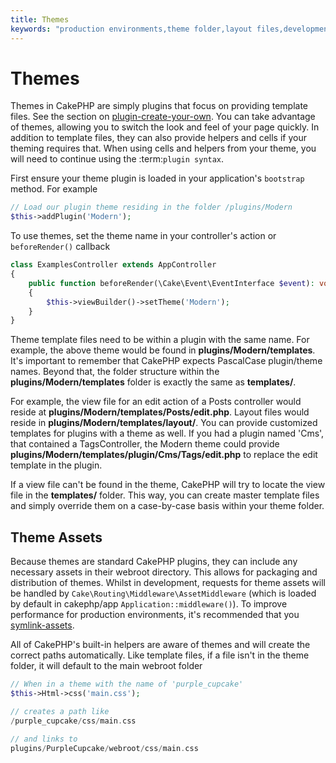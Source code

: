 ```yaml
---
title: Themes
keywords: "production environments,theme folder,layout files,development requests,callback functions,folder structure,default view,dispatcher,symlink,case basis,layouts,assets,cakephp,themes,advantage"
---
```


# Themes

Themes in CakePHP are simply plugins that focus on providing template files.
See the section on [plugin-create-your-own](#plugin-create-your-own).
You can take advantage of themes, allowing you to switch the look and feel of
your page quickly. In addition to template files, they can also provide helpers
and cells if your theming requires that. When using cells and helpers from your
theme, you will need to continue using the :term:`plugin syntax`.

First ensure your theme plugin is loaded in your application's `bootstrap`
method. For example

```php
// Load our plugin theme residing in the folder /plugins/Modern
$this->addPlugin('Modern');
```
To use themes, set the theme name in your controller's action or
`beforeRender()` callback
```php
class ExamplesController extends AppController
{
    public function beforeRender(\Cake\Event\EventInterface $event): void
    {
        $this->viewBuilder()->setTheme('Modern');
    }
}
```
Theme template files need to be within a plugin with the same name. For example,
the above theme would be found in **plugins/Modern/templates**.
It's important to remember that CakePHP expects PascalCase plugin/theme names. Beyond
that, the folder structure within the **plugins/Modern/templates** folder is
exactly the same as **templates/**.

For example, the view file for an edit action of a Posts controller would reside
at **plugins/Modern/templates/Posts/edit.php**. Layout files would reside in
**plugins/Modern/templates/layout/**. You can provide customized templates
for plugins with a theme as well. If you had a plugin named 'Cms', that
contained a TagsController, the Modern theme could provide
**plugins/Modern/templates/plugin/Cms/Tags/edit.php** to replace the edit
template in the plugin.

If a view file can't be found in the theme, CakePHP will try to locate the view
file in the **templates/** folder. This way, you can create master template files
and simply override them on a case-by-case basis within your theme folder.

## Theme Assets

Because themes are standard CakePHP plugins, they can include any necessary
assets in their webroot directory. This allows for packaging and
distribution of themes. Whilst in development, requests for theme assets will be
handled by `Cake\Routing\Middleware\AssetMiddleware` (which is loaded
by default in cakephp/app `Application::middleware()`). To improve
performance for production environments, it's recommended that you [symlink-assets](#symlink-assets).

All of CakePHP's built-in helpers are aware of themes and will create the
correct paths automatically. Like template files, if a file isn't in the theme
folder, it will default to the main webroot folder
```php
// When in a theme with the name of 'purple_cupcake'
$this->Html->css('main.css');

// creates a path like
/purple_cupcake/css/main.css

// and links to
plugins/PurpleCupcake/webroot/css/main.css
```